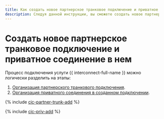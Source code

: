```yaml
---
title: Как cоздать новое партнерское транковое подключение и приватное соединение в нем в {{ interconnect-full-name }}
description: Следуя данной инструкции, вы сможете cоздать новое партнерское транковое подключение и приватное соединение в нем.
---
```


# Создать новое партнерское транковое подключение и приватное соединение в нем

Процесс подключения услуги {{ interconnect-full-name }} можно логически разделить на этапы:

1. [Организация партнерского транкового подключения](#trunk-create).
1. [Организация приватного соединения в созданном подключении](#priv-create).

{% include [cic-partner-trunk-add](../../_tutorials/routing/partner-trunk-add.md) %}

{% include [cic-priv-add](../../_tutorials/routing/priv-add.md) %}
